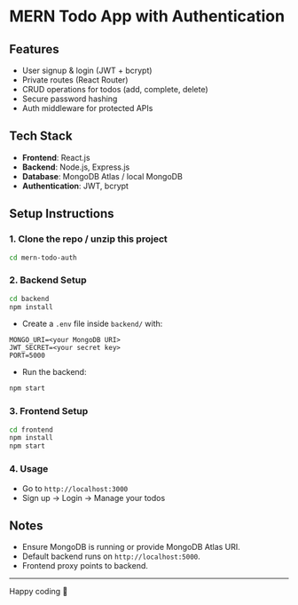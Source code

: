 # MERN Todo App with Authentication

## Features
- User signup & login (JWT + bcrypt)
- Private routes (React Router)
- CRUD operations for todos (add, complete, delete)
- Secure password hashing
- Auth middleware for protected APIs

## Tech Stack
- **Frontend**: React.js
- **Backend**: Node.js, Express.js
- **Database**: MongoDB Atlas / local MongoDB
- **Authentication**: JWT, bcrypt

## Setup Instructions

### 1. Clone the repo / unzip this project
```bash
cd mern-todo-auth
```

### 2. Backend Setup
```bash
cd backend
npm install
```
- Create a `.env` file inside `backend/` with:
```
MONGO_URI=<your MongoDB URI>
JWT_SECRET=<your secret key>
PORT=5000
```
- Run the backend:
```bash
npm start
```

### 3. Frontend Setup
```bash
cd frontend
npm install
npm start
```

### 4. Usage
- Go to `http://localhost:3000`
- Sign up → Login → Manage your todos

## Notes
- Ensure MongoDB is running or provide MongoDB Atlas URI.
- Default backend runs on `http://localhost:5000`.
- Frontend proxy points to backend.

---
Happy coding 🚀
